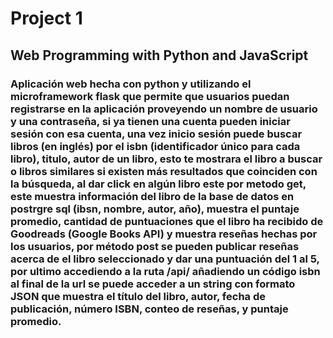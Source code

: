 # Project 1

## Web Programming with Python and JavaScript

### Aplicación web hecha con python y utilizando el microframework flask que permite que usuarios puedan registrarse en la aplicación proveyendo un nombre de usuario y una contraseña, si ya tienen una cuenta pueden iniciar sesión con esa cuenta, una vez inicio sesión puede buscar libros (en inglés) por el isbn (identificador único para cada libro), titulo, autor de un libro, esto te mostrara el libro a buscar o libros similares si existen más resultados que coinciden con la búsqueda, al dar click en algún libro este por metodo get, este muestra información del libro de la base de datos en postrgre sql (ibsn, nombre, autor, año), muestra el puntaje promedio, cantidad de puntuaciones que el libro ha recibido de Goodreads (Google Books API) y muestra reseñas hechas por los usuarios, por método post se pueden publicar reseñas acerca de el libro seleccionado y dar una puntuación del 1 al 5, por ultimo accediendo a la ruta /api/ añadiendo un código isbn al final de la url se puede acceder a un string con formato JSON que muestra el título del libro, autor, fecha de publicación, número ISBN, conteo de reseñas, y puntaje promedio.
